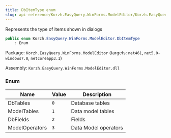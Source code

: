 ```yaml
---
title: DbItemType enum
slug: api-reference/Korzh.EasyQuery.WinForms.ModelEditor/Korzh.EasyQuery.WinForms.ModelEditor namespace/dbitemtype-enum
---
```



Represents the type of items shown in dialogs
```csharp
public enum Korzh.EasyQuery.WinForms.ModelEditor.DbItemType
    : Enum

```
Package: `Korzh.EasyQuery.WinForms.ModelEditor` (targets: `net461`, `net5.0-windows7.0`, `netcoreapp3.1`)

Assembly: `Korzh.EasyQuery.WinForms.ModelEditor.dll`

### Enum

| Name | Value | Description | 
| --- | --- | --- | 
| DbTables | `0` | Database tables | 
| ModelTables | `1` | Data model tables | 
| DbFields | `2` | Fields | 
| ModelOperators | `3` | Data Model operators |
